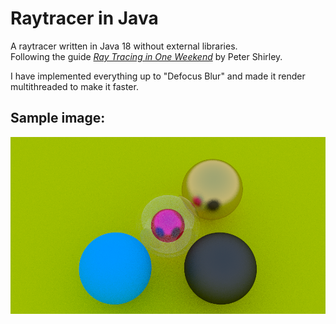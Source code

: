 # Raytracer in Java
A raytracer written in Java 18 without external libraries.  
Following the guide [_Ray Tracing in One Weekend_](https://raytracing.github.io/books/RayTracingInOneWeekend.html) by Peter Shirley.  

I have implemented everything up to "Defocus Blur" and made it render 
multithreaded to make it faster.

<!-- ## Runtime:
CPU: Ryzen 7 1700 (3.7 GHz) with 16 Threads
 - `480×270`: ~1.45 seconds
 - `960×540`: ~4.49 seconds
 - `1920×1080`: ~17.41 seconds -->

## Sample image:
![Sample image showing showing 5 spheres on a Green background](.assets/sample.png "Sample image showing showing 5 spheres on a Green background")
